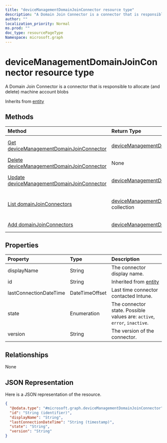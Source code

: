 ```yaml
---
title: "deviceManagementDomainJoinConnector resource type"
description: "A Domain Join Connector is a connector that is responsible to allocate (and delete) machine account blobs"
author: ""
localization_priority: Normal
ms.prod: ""
doc_type: resourcePageType
Namespace: microsoft.graph
---
```



# deviceManagementDomainJoinConnector resource type

A Domain Join Connector is a connector that is responsible to allocate (and delete) machine account blobs


Inherits from [entity](../resources/entity.md)

## Methods
|Method|Return Type|Description|
|:---|:---|:---|
|[Get deviceManagementDomainJoinConnector](../api/devicemanagementdomainjoinconnector-get.md)|[deviceManagementDomainJoinConnector](../resources/deviceManagementDomainJoinConnector.md)|Read properties and relationships of the [deviceManagementDomainJoinConnector](../resources/devicemanagementdomainjoinconnector.md) object.|
|[Delete deviceManagementDomainJoinConnector](../api/devicemanagementdomainjoinconnector-delete.md)|None|Deletes a [deviceManagementDomainJoinConnector](../resources/devicemanagementdomainjoinconnector.md).|
|[Update deviceManagementDomainJoinConnector](../api/devicemanagementdomainjoinconnector-update.md)|[deviceManagementDomainJoinConnector](../resources/deviceManagementDomainJoinConnector.md)|Update the properties of a [deviceManagementDomainJoinConnector](../resources/devicemanagementdomainjoinconnector.md) object.|
|[List domainJoinConnectors](../api/intune-devices-devicemanagement-list-domainjoinconnectors.md)|[deviceManagementDomainJoinConnector](../resources/deviceManagementDomainJoinConnector.md) collection|Get the deviceManagementDomainJoinConnectors from the domainJoinConnectors navigation property.|
|[Add domainJoinConnectors](../api/intune-devices-devicemanagement-post-domainjoinconnectors.md)|[deviceManagementDomainJoinConnector](../resources/deviceManagementDomainJoinConnector.md)|Add domainJoinConnectors by posting to the domainJoinConnectors collection.|

## Properties
|Property|Type|Description|
|:---|:---|:---|
|displayName|String|The connector display name.|
|id|String| Inherited from [entity](../resources/entity.md)|
|lastConnectionDateTime|DateTimeOffset|Last time connector contacted Intune.|
|state|Enumeration|The connector state. Possible values are: `active`, `error`, `inactive`.|
|version|String|The version of the connector.|

## Relationships
None

## JSON Representation
Here is a JSON representation of the resource.
<!-- {
  "blockType": "resource",
  "keyProperty": "id",
  "@odata.type": "microsoft.graph.deviceManagementDomainJoinConnector",
  "baseType": "microsoft.graph.entity",
  "openType": false
}
-->
``` json
{
  "@odata.type": "#microsoft.graph.deviceManagementDomainJoinConnector",
  "id": "String (identifier)",
  "displayName": "String",
  "lastConnectionDateTime": "String (timestamp)",
  "state": "String",
  "version": "String"
}
```

